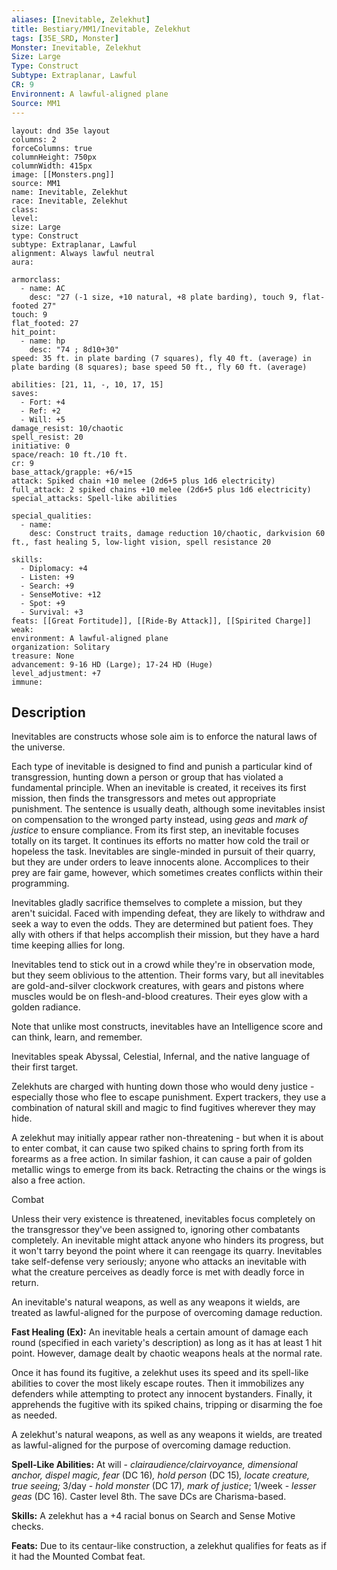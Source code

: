 ```yaml
---
aliases: [Inevitable, Zelekhut]
title: Bestiary/MM1/Inevitable, Zelekhut
tags: [35E_SRD, Monster]
Monster: Inevitable, Zelekhut
Size: Large
Type: Construct
Subtype: Extraplanar, Lawful
CR: 9
Environnent: A lawful-aligned plane
Source: MM1
---
```


```statblock
layout: dnd 35e layout
columns: 2
forceColumns: true
columnHeight: 750px
columnWidth: 415px
image: [[Monsters.png]]
source: MM1
name: Inevitable, Zelekhut
race: Inevitable, Zelekhut
class: 
level: 
size: Large
type: Construct
subtype: Extraplanar, Lawful
alignment: Always lawful neutral
aura: 

armorclass:
  - name: AC
    desc: "27 (-1 size, +10 natural, +8 plate barding), touch 9, flat-footed 27"
touch: 9
flat_footed: 27
hit_point:
  - name: hp
    desc: "74 ; 8d10+30"
speed: 35 ft. in plate barding (7 squares), fly 40 ft. (average) in plate barding (8 squares); base speed 50 ft., fly 60 ft. (average)

abilities: [21, 11, -, 10, 17, 15]
saves:
  - Fort: +4
  - Ref: +2
  - Will: +5
damage_resist: 10/chaotic
spell_resist: 20
initiative: 0
space/reach: 10 ft./10 ft.
cr: 9
base_attack/grapple: +6/+15
attack: Spiked chain +10 melee (2d6+5 plus 1d6 electricity)
full_attack: 2 spiked chains +10 melee (2d6+5 plus 1d6 electricity)
special_attacks: Spell-like abilities

special_qualities:
  - name: 
    desc: Construct traits, damage reduction 10/chaotic, darkvision 60 ft., fast healing 5, low-light vision, spell resistance 20

skills:
  - Diplomacy: +4
  - Listen: +9
  - Search: +9
  - SenseMotive: +12
  - Spot: +9
  - Survival: +3
feats: [[Great Fortitude]], [[Ride-By Attack]], [[Spirited Charge]]
weak: 
environment: A lawful-aligned plane
organization: Solitary
treasure: None
advancement: 9-16 HD (Large); 17-24 HD (Huge)
level_adjustment: +7
immune: 
```

## Description

<p>Inevitables are constructs whose sole aim is to enforce the natural laws of the universe.</p>
<p>Each type of inevitable is designed to find and punish a particular kind of transgression, hunting down a person or group that has violated a fundamental principle. When an inevitable is created, it receives its first mission, then finds the transgressors and metes out appropriate punishment. The sentence is usually death, although some inevitables insist on compensation to the wronged party instead, using <i>geas</i> and <i>mark of justice</i> to ensure compliance. From its first step, an inevitable focuses totally on its target. It continues its efforts no matter how cold the trail or hopeless the task. Inevitables are single-minded in pursuit of their quarry, but they are under orders to leave innocents alone. Accomplices to their prey are fair game, however, which sometimes creates conflicts within their programming.</p>
<p>Inevitables gladly sacrifice themselves to complete a mission, but they aren't suicidal. Faced with impending defeat, they are likely to withdraw and seek a way to even the odds. They are determined but patient foes. They ally with others if that helps accomplish their mission, but they have a hard time keeping allies for long.</p>
<p>Inevitables tend to stick out in a crowd while they're in observation mode, but they seem oblivious to the attention. Their forms vary, but all inevitables are gold-and-silver clockwork creatures, with gears and pistons where muscles would be on flesh-and-blood creatures. Their eyes glow with a golden radiance.</p>
<p>Note that unlike most constructs, inevitables have an Intelligence score and can think, learn, and remember.</p>
<p>Inevitables speak Abyssal, Celestial, Infernal, and the native language of their first target.</p>
<p>Zelekhuts are charged with hunting down those who would deny justice - especially those who flee to escape punishment. Expert trackers, they use a combination of natural skill and magic to find fugitives wherever they may hide.</p>
<p>A zelekhut may initially appear rather non-threatening - but when it is about to enter combat, it can cause two spiked chains to spring forth from its forearms as a free action. In similar fashion, it can cause a pair of golden metallic wings to emerge from its back. Retracting the chains or the wings is also a free action.</p>
<p>Combat</p>
<p>Unless their very existence is threatened, inevitables focus completely on the transgressor they've been assigned to, ignoring other combatants completely. An inevitable might attack anyone who hinders its progress, but it won't tarry beyond the point where it can reengage its quarry. Inevitables take self-defense very seriously; anyone who attacks an inevitable with what the creature perceives as deadly force is met with deadly force in return.</p>
<p>An inevitable's natural weapons, as well as any weapons it wields, are treated as lawful-aligned for the purpose of overcoming damage reduction.</p>
<p>
            <b>Fast Healing (Ex):</b> An inevitable heals a certain amount of damage each round (specified in each variety's description) as long as it has at least 1 hit point. However, damage dealt by chaotic weapons heals at the normal rate.</p>
<p>Once it has found its fugitive, a zelekhut uses its speed and its spell-like abilities to cover the most likely escape routes. Then it immobilizes any defenders while attempting to protect any innocent bystanders. Finally, it apprehends the fugitive with its spiked chains, tripping or disarming the foe as needed.</p>
<p>A zelekhut's natural weapons, as well as any weapons it wields, are treated as lawful-aligned for the purpose of overcoming damage reduction.</p>
<p>
            <b>Spell-Like Abilities:</b> At will - <i>clairaudience/clairvoyance, dimensional anchor, dispel magic, fear</i> (DC 16)<i>, hold person</i> (DC 15)<i>, locate creature, true seeing;</i> 3/day - <i>hold monster</i> (DC 17)<i>, mark of justice</i>; 1/week -  <i>lesser geas</i> (DC 16)<i>.</i> Caster level 8th. The save DCs are Charisma-based.</p>
<p>
            <b>Skills:</b> A zelekhut has a +4 racial bonus on Search and Sense Motive checks.</p>
<p>
            <b>Feats:</b> Due to its centaur-like construction, a zelekhut qualifies for feats as if it had the Mounted Combat feat.</p>